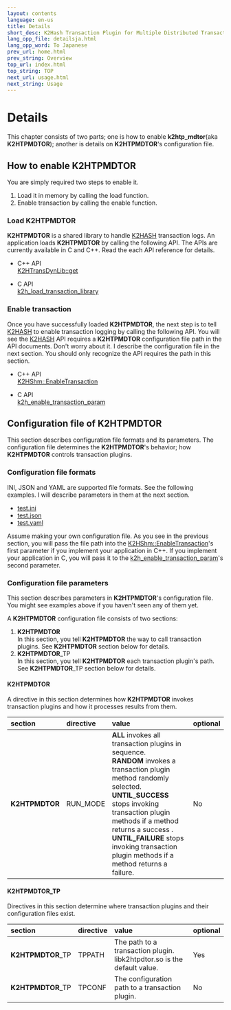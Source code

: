 ```yaml
---
layout: contents
language: en-us
title: Details
short_desc: K2Hash Transaction Plugin for Multiple Distributed Transaction Of Repeater
lang_opp_file: detailsja.html
lang_opp_word: To Japanese
prev_url: home.html
prev_string: Overview
top_url: index.html
top_string: TOP
next_url: usage.html
next_string: Usage
---
```


# Details

This chapter consists of two parts; one is how to enable **k2htp_mdtor**(aka **K2HTPMDTOR**); another is details on **K2HTPMDTOR**'s configuration file.

## How to enable K2HTPMDTOR

You are simply required two steps to enable it.

1. Load it in memory by calling the load function.
2. Enable transaction by calling the enable function.

### Load K2HTPMDTOR

**K2HTPMDTOR** is a shared library to handle [K2HASH](https://k2hash.antpick.ax) transaction logs. An application loads **K2HTPMDTOR** by calling the following API. The APIs are currently available in C and C++. Read the each API reference for details.

- C++ API  
[K2HTransDynLib::get](https://k2hash.antpick.ax/developer.html#K2HTRANSDYNLIB)

- C API  
[k2h_load_transaction_library](https://k2hash.antpick.ax/developer.html#DSO)

### Enable transaction

Once you have successfully loaded **K2HTPMDTOR**, the next step is to tell [K2HASH](https://k2hash.antpick.ax) to enable transaction logging by calling the following API. You will see the [K2HASH](https://k2hash.antpick.ax) API requires a **K2HTPMDTOR** configuration file path in the API documents. Don't worry about it. I describe the configuration file in the next section. You should only recognize the API requires the path in this section.

- C++ API  
[K2HShm::EnableTransaction](https://k2hash.antpick.ax/developer.html#-k2hshm-class)

- C API  
[k2h_enable_transaction_param](https://k2hash.antpick.ax/developer.html#-transaction-archive-familyc-i--f)

## Configuration file of K2HTPMDTOR

This section describes configuration file formats and its parameters. The configuration file determines the **K2HTPMDTOR**'s behavior; how **K2HTPMDTOR** controls transaction plugins.

### Configuration file formats

INI, JSON and YAML are supported file formats. See the following examples. I will describe parameters in them at the next section.

- [test.ini](https://github.com/yahoojapan/k2htp_mdtor/blob/master/tests/test.ini)
- [test.json](https://github.com/yahoojapan/k2htp_mdtor/blob/master/tests/test.json)
- [test.yaml](https://github.com/yahoojapan/k2htp_mdtor/blob/master/tests/test.yaml)

Assume making your own configuration file. As you see in the previous section, you will pass the file path into the [K2HShm::EnableTransaction](https://k2hash.antpick.ax/developer.html#-k2hshm-class)'s first parameter if you implement your application in C++. If you implement your application in C, you will pass it to the [k2h_enable_transaction_param](https://k2hash.antpick.ax/developer.html#-transaction-archive-familyc-i--f)'s second parameter.

### Configuration file parameters

This section describes parameters in **K2HTPMDTOR**'s configuration file. You might see examples above if you haven't seen any of them yet.

A **K2HTPMDTOR** configuration file consists of two sections:

1. **K2HTPMDTOR**  
   In this section, you tell **K2HTPMDTOR** the way to call transaction plugins. See **K2HTPMDTOR** section below for details.
2. **K2HTPMDTOR**_TP  
   In this section, you tell **K2HTPMDTOR** each transaction plugin's path. See **K2HTPMDTOR**_TP section below for details.

#### **K2HTPMDTOR**  
A directive in this section determines how **K2HTPMDTOR** invokes transaction plugins and how it processes results from them.

|section|directive|value|optional|
|:--|:--|:--|:--|
|**K2HTPMDTOR**|RUN_MODE|**ALL** invokes all transaction plugins in sequence. <br /> **RANDOM** invokes a transaction plugin method randomly selected. <br /> **UNTIL_SUCCESS** stops invoking transaction plugin methods if a method returns a success . <br />**UNTIL_FAILURE** stops invoking transaction plugin methods if a method returns a failure. |No|

#### **K2HTPMDTOR**_TP  
Directives in this section determine where transaction plugins and their configuration files exist.

|section|directive|value|optional|
|:--|:--|:--|:--|
|**K2HTPMDTOR**_TP|TPPATH|The path to a transaction plugin. libk2htpdtor.so is the default value.|Yes|
|**K2HTPMDTOR**_TP|TPCONF|The configuration path to a transaction plugin.|No|
